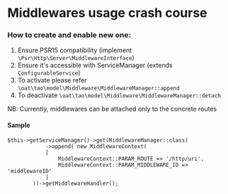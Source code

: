 # Middlewares usage crash course

### How to create and enable new one:

1. Ensure PSR15 compatibility (implement `\Psr\Http\Server\MiddlewareInterface`)
2. Ensure it's accessible with ServiceManager (extends `ConfigurableService`)
3. To activate please refer `\oat\tao\model\Middleware\MiddlewareManager::append`
4. To deactivate `\oat\tao\model\Middleware\MiddlewareManager::detach`

NB: Currently, middlewares can be attached only to the concrete routes

#### Sample

```injectablephp
$this->getServiceManager()->get(MiddlewareManager::class)
            ->append( new MiddlewareContext(
            [
                MiddlewareContext::PARAM_ROUTE => '/http/uri',
                MiddlewareContext::PARAM_MIDDLEWARE_ID => 'middlewareID'
            ]
        ))->getMiddlewareHandler();
```
